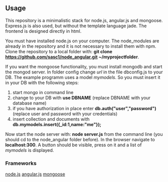 
## Usage
This repository is a minimalistic stack for node.js, angular.js and mongoose.
Express.js is also used, but without the template language jade. The frontend is
designed directly in html.

You must have installed node.js on your computer. The node_modules are already in the repository
and it is not necessary to install them with npm.
Clone the repository to a local folder with: **git clone https://github.com/sasc1/node_angular.git ~/myprojectfolder**.

If you want the mongoose functionality, you must install mongodb and start the mongod server.
In folder config change *url* in the file dbconfig.js to your DB.
The example programm uses a model *mymodels*. So you must insert it in your DB with the following steps:

1. start mongo in command line
2. change to your DB with **use DBNAME** (replace DBNAME with your database name)
3. if you have authorization in place enter **db.auth("user","password")** (replace user and password with your credentials)
4. insert collection and documents with **db.mymodels.insert({_id:1,name:"me"});**

Now start the node server with: **node server.js** from the command line (you should cd to the node_angular folder before).
In the browser navigate to **localhost:300**. A button should be visible, press on it and a list of *mymodels* is displayed.


### Frameworks

[node.js](http://nodejs.org/)
[angular.js](https://angularjs.org/)
[mongoose](http://mongoosejs.com/)

